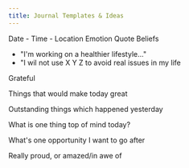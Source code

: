 ```yaml
---
title: Journal Templates & Ideas
---
```



Date - Time - Location
Emotion
Quote
Beliefs
* "I'm working on a healthier lifestyle..."
* "I wil not use X Y Z to avoid real issues in my life

Grateful

Things that would make today great

Outstanding things which happened yesterday

What is one thing top of mind today?

What's one opportunity I want to go after

Really proud, or amazed/in awe of



